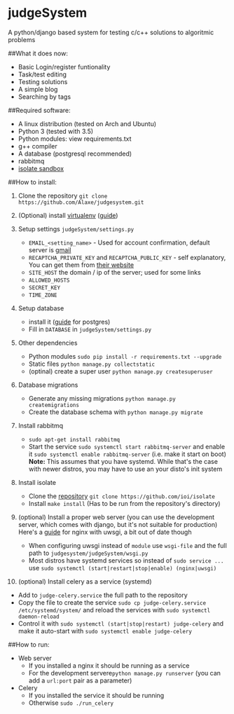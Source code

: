 # judgeSystem
A python/django based system for testing c/c++ solutions to algoritmic problems

##What it does now:
* Basic Login/register funtionality
* Task/test editing
* Testing solutions
* A simple blog
* Searching by tags

##Required software:
* A linux distribution (tested on Arch and Ubuntu)
* Python 3 (tested  with 3.5)
* Python modules: view requirements.txt
* g++ compiler
* A database (postgresql recommended)
* rabbitmq
* [isolate sandbox][isolate]

##How to install:
1. Clone the repository `git clone https://github.com/Alaxe/judgesystem.git`
2. (Optional) install [virtualenv][virtualenv] ([guide][virtualenv_guide])
3. Setup settings `judgeSystem/settings.py`
    * `EMAIL_<setting_name>` - Used for account confirmation, default server is
        [gmail]
    * `RECAPTCHA_PRIVATE_KEY` and `RECAPTCHA_PUBLIC_KEY` - self explanatory,
      You can get them from [their website][recaptcha]
    * `SITE_HOST` the domain / ip of the server; used for some links
    * `ALLOWED_HOSTS`
    * `SECRET_KEY` 
    * `TIME_ZONE` 

4. Setup database 
    * install it ([guide][postgres_guide] for postgres)
    * Fill in `DATABASE` in `judgeSystem/settings.py`
5. Other dependencies
    * Python modules `sudo pip install -r requirements.txt --upgrade`
    * Static files `python manage.py collectstatic`
    * (optinal) create a super user `python manage.py createsuperuser`
6. Database migrations
    * Generate any missing migrations `python manage.py createmigrations`
    * Create the database schema with `python manage.py migrate`
7. Install rabbitmq
    * `sudo apt-get install rabbitmq`
    * Start the service `sudo systemctl start rabbitmq-server` and enable it
      `sudo systemctl enable rabbitmq-server` (i.e. make it start on boot)
      **Note:** This assumes that you have systemd. While that's the case with
      newer distros, you may have to use an your disto's init system
8. Install isolate
    * Clone the [repository][isolate] `git clone https://github.com/ioi/isolate`
    * Install `make install` (Has to be run from the repository's directory)
9. (optional) Install a proper web server (you can use the development server,
   which comes with django, but it's not suitable for production) Here's a 
   [guide][nginx_uwsgi_guide] for nginx with uwsgi, a bit out of date though
    * When configuring uwsgi instead of `module` use `wsgi-file` and the full
      path to `judgesystem/judgeSystem/wsgi.py`
    * Most distros have systemd services so instead of `sudo service ...`
      use `sudo systemctl (start|restart|stop|enable) (nginx|uwsgi)`
10. (optional) Install celery as a service (systemd)
   * Add to `judge-celery.service` the full path to the repository
   * Copy the file to create the service `sudo cp judge-celery.service
       /etc/systemd/system/` and reload the services with `sudo systemctl
       daemon-reload`
  * Control it with `sudo systemctl (start|stop|restart) judge-celery` and make
      it auto-start with `sudo systemctl enable judge-celery`

##How to run:
  * Web server
      * If you installed a nginx it should be running as a service
      * For the development servere`python manage.py runserver` (you can add a `url:port` pair as a
        parameter)
  * Celery 
      * If you installed the service it should be running
      * Otherwise `sudo ./run_celery`

[isolate]: https://github.com/ioi/isolate
[virtualenv]: https://virtualenv.pypa.io/en/stable/
[virtualenv_guide]: https://www.digitalocean.com/community/tutorials/how-to-serve-django-applications-with-uwsgi-and-nginx-on-ubuntu-14-04#install-and-configure-virtualenv-and-virtualenvwrapper
[postgres_guide]: https://www.digitalocean.com/community/tutorials/how-to-use-postgresql-with-your-django-application-on-ubuntu-14-04#create-a-database-and-database-user

[gmail]: http://mail.google.com/
[recaptcha]: https://www.google.com/recaptcha

[nginx_uwsgi_guide]: https://www.digitalocean.com/community/tutorials/how-to-serve-django-applications-with-uwsgi-and-nginx-on-ubuntu-14-04#setting-up-the-uwsgi-application-server
